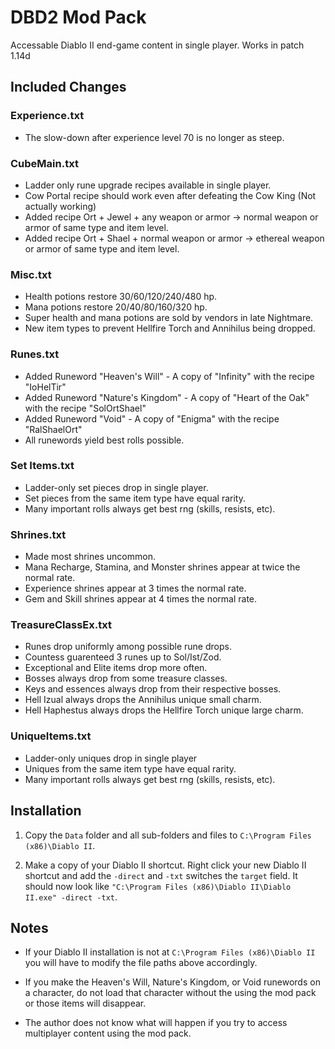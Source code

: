 
# DBD2 Mod Pack

Accessable Diablo II end-game content in single player. Works in patch 1.14d

## Included Changes

### Experience.txt

* The slow-down after experience level 70 is no longer as steep.

### CubeMain.txt

* Ladder only rune upgrade recipes available in single player.
* Cow Portal recipe should work even after defeating the Cow King (Not actually
  working)
* Added recipe Ort + Jewel + any weapon or armor -> normal weapon or armor of
  same type and item level.
* Added recipe Ort + Shael + normal weapon or armor -> ethereal weapon or armor
  of same type and item level.

### Misc.txt

* Health potions restore 30/60/120/240/480 hp.
* Mana potions restore 20/40/80/160/320 hp.
* Super health and mana potions are sold by vendors in late Nightmare.
* New item types to prevent Hellfire Torch and Annihilus being dropped.

### Runes.txt

* Added Runeword "Heaven's Will" - A copy of "Infinity" with the recipe "IoHelTir"
* Added Runeword "Nature's Kingdom" - A copy of "Heart of the Oak" with the recipe "SolOrtShael"
* Added Runeword "Void" - A copy of "Enigma" with the recipe "RalShaelOrt"
* All runewords yield best rolls possible.

### Set Items.txt

* Ladder-only set pieces drop in single player.
* Set pieces from the same item type have equal rarity.
* Many important rolls always get best rng (skills, resists, etc).

### Shrines.txt

* Made most shrines uncommon.
* Mana Recharge, Stamina, and Monster shrines appear at twice the normal rate.
* Experience shrines appear at 3 times the normal rate.
* Gem and Skill shrines appear at 4 times the normal rate.

### TreasureClassEx.txt

* Runes drop uniformly among possible rune drops.
* Countess guarenteed 3 runes up to Sol/Ist/Zod.
* Exceptional and Elite items drop more often.
* Bosses always drop from some treasure classes.
* Keys and essences always drop from their respective bosses.
* Hell Izual always drops the Annihilus unique small charm.
* Hell Haphestus always drops the Hellfire Torch unique large charm.

### UniqueItems.txt

* Ladder-only uniques drop in single player
* Uniques from the same item type have equal rarity.
* Many important rolls always get best rng (skills, resists, etc).


## Installation

1) Copy the `Data` folder and all sub-folders and files to `C:\Program Files (x86)\Diablo II`.

2) Make a copy of your Diablo II shortcut. Right click your new Diablo II shortcut and add the `-direct` and `-txt` switches the `target` field. It should now look like `"C:\Program Files (x86)\Diablo II\Diablo II.exe" -direct -txt`.

## Notes

* If your Diablo II installation is not at `C:\Program Files (x86)\Diablo II` you will have to modify the file paths above accordingly.

* If you make the Heaven's Will, Nature's Kingdom, or Void runewords on a character, do not load that character without the using the mod pack or those items will disappear.

* The author does not know what will happen if you try to access multiplayer content using the mod pack.
